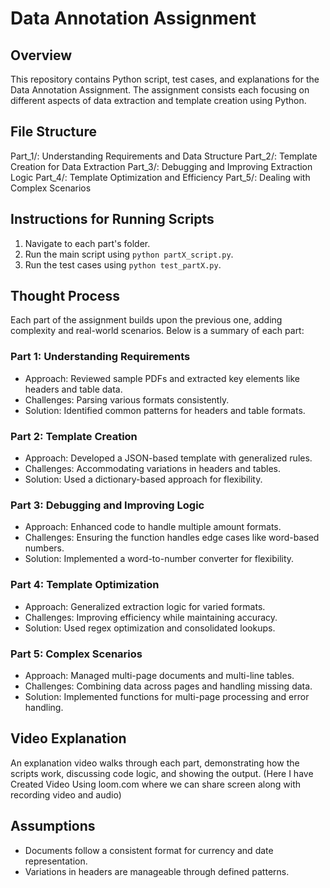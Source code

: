 # Data Annotation Assignment

## Overview
This repository contains Python script, test cases, and explanations for the Data Annotation Assignment. 
The assignment consists each focusing on different aspects of data extraction and template creation using Python.

## File Structure
Part_1/: Understanding Requirements and Data Structure
Part_2/: Template Creation for Data Extraction
Part_3/: Debugging and Improving Extraction Logic
Part_4/: Template Optimization and Efficiency
Part_5/: Dealing with Complex Scenarios


## Instructions for Running Scripts
1. Navigate to each part's folder.
2. Run the main script using `python partX_script.py`.
3. Run the test cases using `python test_partX.py`.

## Thought Process
Each part of the assignment builds upon the previous one, adding complexity and real-world scenarios. Below is a summary of each part:

### Part 1: Understanding Requirements
- Approach: Reviewed sample PDFs and extracted key elements like headers and table data.
- Challenges: Parsing various formats consistently.
- Solution: Identified common patterns for headers and table formats.

### Part 2: Template Creation
- Approach: Developed a JSON-based template with generalized rules.
- Challenges: Accommodating variations in headers and tables.
- Solution: Used a dictionary-based approach for flexibility.

### Part 3: Debugging and Improving Logic
- Approach: Enhanced code to handle multiple amount formats.
- Challenges: Ensuring the function handles edge cases like word-based numbers.
- Solution: Implemented a word-to-number converter for flexibility.

### Part 4: Template Optimization
- Approach: Generalized extraction logic for varied formats.
- Challenges: Improving efficiency while maintaining accuracy.
- Solution: Used regex optimization and consolidated lookups.

### Part 5: Complex Scenarios
- Approach: Managed multi-page documents and multi-line tables.
- Challenges: Combining data across pages and handling missing data.
- Solution: Implemented functions for multi-page processing and error handling.

## Video Explanation
An explanation video walks through each part, demonstrating how the scripts work, discussing code logic, and showing the output.
(Here I have Created Video Using loom.com where we can share screen along with recording video and audio)

## Assumptions
- Documents follow a consistent format for currency and date representation.
- Variations in headers are manageable through defined patterns.



